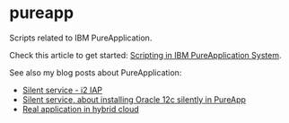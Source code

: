 # pureapp
Scripts related to IBM PureApplication.

Check this article to get started: [Scripting in IBM PureApplication System](http://www.ibm.com/developerworks/websphere/library/techarticles/1504_salkosuo/1504_salkosuo.html).

See also my blog posts about PureApplication:

* [Silent service - i2 IAP](http://sami.salkosuo.net/silent-service-i2-iap/)
* [Silent service, about installing Oracle 12c silently in PureApp](http://sami.salkosuo.net/silent-service/)
* [Real application in hybrid cloud](http://sami.salkosuo.net/real-applications-in-hybrid-cloud/)